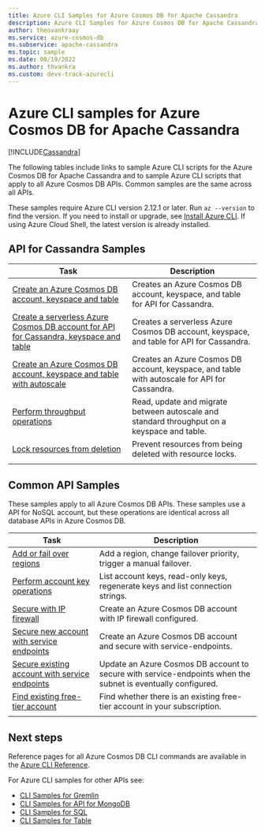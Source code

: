 ```yaml
---
title: Azure CLI Samples for Azure Cosmos DB for Apache Cassandra
description: Azure CLI Samples for Azure Cosmos DB for Apache Cassandra
author: theovankraay
ms.service: azure-cosmos-db
ms.subservice: apache-cassandra
ms.topic: sample
ms.date: 08/19/2022
ms.author: thvankra
ms.custom: devx-track-azurecli
---
```


# Azure CLI samples for Azure Cosmos DB for Apache Cassandra

[!INCLUDE[Cassandra](../includes/appliesto-cassandra.md)]

The following tables include links to sample Azure CLI scripts for the Azure Cosmos DB for Apache Cassandra and to sample Azure CLI scripts that apply to all Azure Cosmos DB APIs. Common samples are the same across all APIs.

These samples require Azure CLI version 2.12.1 or later. Run `az --version` to find the version. If you need to install or upgrade, see [Install Azure CLI](/cli/azure/install-azure-cli). If using Azure Cloud Shell, the latest version is already installed.

## API for Cassandra Samples

|Task | Description |
|---|---|
| [Create an Azure Cosmos DB account, keyspace and table](../scripts/cli/cassandra/create.md)| Creates an Azure Cosmos DB account, keyspace, and table for API for Cassandra. |
| [Create a serverless Azure Cosmos DB account for API for Cassandra, keyspace and table](../scripts/cli/cassandra/serverless.md)| Creates a serverless Azure Cosmos DB account, keyspace, and table for API for Cassandra. |
| [Create an Azure Cosmos DB account, keyspace and table with autoscale](../scripts/cli/cassandra/autoscale.md)| Creates an Azure Cosmos DB account, keyspace, and table with autoscale for API for Cassandra. |
| [Perform throughput operations](../scripts/cli/cassandra/throughput.md) | Read, update and migrate between autoscale and standard throughput on a keyspace and table.|
| [Lock resources from deletion](../scripts/cli/cassandra/lock.md)| Prevent resources from being deleted with  resource locks.|
|||

## Common API Samples

These samples apply to all Azure Cosmos DB APIs. These samples use a API for NoSQL account, but these operations are identical across all database APIs in Azure Cosmos DB.

|Task | Description |
|---|---|
| [Add or fail over regions](../scripts/cli/common/regions.md) | Add a region, change failover priority, trigger a manual failover.|
| [Perform account key operations](../scripts/cli/common/keys.md) | List account keys, read-only keys, regenerate keys and list connection strings.|
| [Secure with IP firewall](../scripts/cli/common/ipfirewall.md)| Create an Azure Cosmos DB account with IP firewall configured.|
| [Secure new account with service endpoints](../scripts/cli/common/service-endpoints.md)| Create an Azure Cosmos DB account and secure with service-endpoints.|
| [Secure existing account with service endpoints](../scripts/cli/common/service-endpoints-ignore-missing-vnet.md)| Update an Azure Cosmos DB account to secure with service-endpoints when the subnet is eventually configured.|
| [Find existing free-tier account](../scripts/cli/common/free-tier.md)| Find whether there is an existing free-tier account in your subscription.|
|||

## Next steps

Reference pages for all Azure Cosmos DB CLI commands are available in the [Azure CLI Reference](/cli/azure/cosmosdb).

For Azure CLI samples for other APIs see:

- [CLI Samples for Gremlin](../graph/cli-samples.md)
- [CLI Samples for API for MongoDB](../mongodb/cli-samples.md)
- [CLI Samples for SQL](../sql/cli-samples.md)
- [CLI Samples for Table](../table/cli-samples.md)
